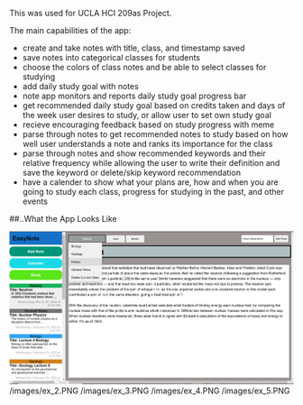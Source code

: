 This was used for UCLA HCI 209as Project.

The main capabilities of the app:
- create and take notes with title, class, and timestamp saved
- save notes into categorical classes for students
- choose the colors of class notes and be able to select classes for studying
- add daily study goal with notes
- note app monitors and reports daily study goal progress bar
- get recommended daily study goal based on credits taken and days of the week user desires to study, or allow user to set own study goal
- recieve encouraging feedback based on study progress with meme
- parse through notes to get recommended notes to study based on how well user understands a note and ranks its importance for the class
- parse through notes and show recommended keywords and their relative frequency while allowing the user to write their definition and save the keyword or delete/skip keyword recommendation
- have a calender to show what your plans are, how and when you are going to study each class, progress for studying in the past, and other events

##..What the App Looks Like

![Test Image 1](/images/ex_1.PNG)
/images/ex_2.PNG
/images/ex_3.PNG
/images/ex_4.PNG
/images/ex_5.PNG


